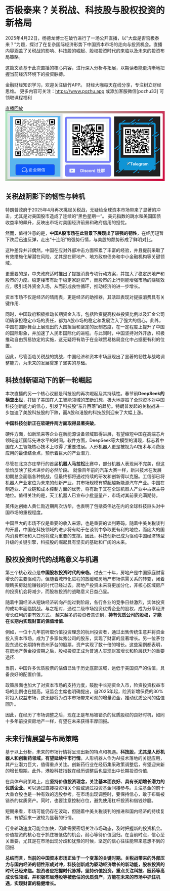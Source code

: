 # 否极泰来？关税战、科技股与股权投资的新格局

2025年4月22日，杨德龙博士在破竹进行了一场公开直播，以“大盘是否否极泰来？”为题，探讨了在复杂国际经济形势下中国资本市场的走向与投资机会。直播内容涵盖了关税战的影响、科技股的崛起、股权投资时代的来临以及未来的投资布局策略。

这篇文章基于此次直播的核心内容，进行深入分析与拓展，以期读者能更清晰地把握当前经济环境下的投资脉搏。

金融财经知识学习，欢迎关注破竹APP。
财经大咖每天在线分享，专注树立财经思维。
更多内容可关注：https://www.pozhu.app
或添加客服微信[pozhu33] 可领取课程福利

[直播回放](https://pc.pozhu.com/detail/l_68061485e4b0694ca09c9493/4)
![联系我们](https://github.com/zhouzhoutu/PozhuFinance/blob/main/Other/QRcode.png?raw=true)


## 关税战阴影下的韧性与转机

特朗普政府于2025年4月再次挑起关税战，无疑给全球资本市场带来了显著的冲击，尤其是对美国股市造成了连续的“黑色星期一”。 美元指数的跳水和美国国债收益率的飙升，反映出市场对美国经济前景和政府信用的担忧。

然而，值得注意的是，**中国A股市场在此背景下展现出了较强的韧性**，在经历短暂下跌后迅速反弹，走出“十连阳”的强势行情，与美股的颓势形成了鲜明对比。

这种差异并非偶然。中国在应对外部冲击方面积累了丰富的经验，并且提前采取了有效措施化解潜在风险，尤其是在房地产、地方政府债务和中小金融机构等关键领域。

更重要的是，中央政府适时推出了提振消费专项行动方案，并加大了稳定房地产和股市的力度。稳定楼市有助于稳定家庭资产，而股市的上行则能增强市场的赚钱效应，吸引场外资金入场，从而形成良性循环，推动经济的进一步增长。

资本市场不仅是经济的晴雨表，更是经济的助推器，其活跃表现对提振消费具有关键作用.

同时，中国政府积极推动长期资金入市，包括险资提高权益投资比例以及汇金公司明确承担稳定市场的责任，都为A股市场的稳定和发展注入了强大的信心。此外，中国在国际舞台上展现出的大国担当和坚定的反制态度，在一定程度上提升了中国的国际形象，并加速了人民币国际化的进程。与此同时，中国坚持对外开放，积极推动自由贸易协定的实施，这无疑将有助于在全球贸易格局变化中占据更有利的位置。

因此，尽管面临关税战的挑战，中国经济和资本市场展现出了显著的韧性与战略调整能力，为未来的发展奠定了坚实的基础。

## 科技创新驱动下的新一轮崛起

本次直播的另一个核心议题是科技股的再次崛起及其持续性。春节前**DeepSeek的横空出世**，打破了美国在人工智能领域的垄断幻想，极大地提振了全球资本对中国科技创新能力的信心，引发了科技股“东升西落”的趋势。特朗普发起的关税战进一步加速了美股科技股的下跌，而A股和港股的科技股则迎来了大幅上涨。

**中国科技创新正在软硬件两方面取得显著突破**。

硬件方面，如新凯来等企业在新能源设备领域取得进展，有望缩短中国在高端芯片领域追赶国际先进水平的时间。软件方面，DeepSeek等大模型的涌现，标志着中国在人工智能核心技术上取得了重要进展。人形机器人更是被视为AI技术与消费级应用的最佳结合点，预示着巨大的产业潜力.

尽管在北京亦庄举行的首届**机器人马拉松**比赛中，部分机器人表现尚不完美，但这恰恰反映了技术进步的必然阶段。 就像百年前的汽车大赛一样，新兴技术在发展初期总会面临各种挑战，但最终都将通过持续的研发和创新得以克服。工信部已将机器人产业定位为未来的创新产业，其市场规模有望超越新能源汽车产业。中国在制造业、产业链和成本控制方面的优势，将有助于其在全球机器人产业中占据主导地位。值得关注的是，天工机器人已宣布小批量量产，市场对其前景充满期待。

英伟达创始人黄仁勋近期两次访华，也表明了包括英伟达在内的全球科技巨头对中国市场的重视程度。

中国巨大的市场不仅是重要的收入来源，也是重要的谈判筹码。随着中美关税谈判的开启，中国在科技领域的进步将有助于在谈判中争取更有利的地位，而庞大的国内消费市场和人口也将成为重要的支撑。因此，科技创新已成为驱动中国经济转型升级的关键引擎，科技股的崛起具有坚实的基础和广阔的未来。

## 股权投资时代的战略意义与机遇

第三个核心观点是**中国股权投资时代的来临**。过去二十年，房地产是中国家庭财富增长的主要驱动力，但随着城市化进程的放缓和房地产市场供需关系的转变，闭着眼睛买房就能赚钱的时代已经过去。房地产投资未来将更加分化，非核心区域房产的投资机会将减少，而股权投资的战略意义日益凸显。

随着中国经济从短缺经济转向产能过剩阶段，各行各业的竞争日益激烈，实体投资的成功率面临挑战。与之相对，通过二级市场投资优秀企业的股权，成为分享经济增长红利的更有效方式。
越来越多的投资者意识到，**持有优质公司的股权，才能在长期内实现财富的保值增值**.

例如，一位十几年前听取价值投资理念的杭州投资者，通过出售传统生意并将资金投入资本市场，成为了多家优秀公司的股东，实现了财富的显著增长。另一位茅台股东通过长期持有贵州茅台的股票，资产实现了数十倍的增长。这些案例都表明，在房地产黄金投资期之后，股权投资正成为普通人实现财富增长和阶层跃升的重要途径.

当前，中国许多优质股票的估值已处于历史底部区域，远低于美国资产的估值，具备良好的配置价值。

政策层面也加大了对资本市场的支持力度，鼓励中长期资金入市，险资投资权益市场的比例也在提高。证监会主席也明确提出，自2025年起，险资新增保费的30%将投入权益市场，这无疑将为资本市场带来可观的增量资金，推动优质公司的估值回升。

因此，在经历了市场调整之后，现在正是布局被错杀的优质股权的良好时机，如同十多年前投资房地产一样，有望在未来获得丰厚回报。

## 未来行情展望与布局策略

基于以上分析，未来的市场行情将呈现出新的特点和机遇。**科技股，尤其是人形机器人和创新药领域，有望延续牛市行情**。人形机器人作为AI技术落地的关键应用，其产业潜力巨大，值得重点关注。创新药行业在经历集采政策调整后，有望迎来新的增长周期。此外，港股科技指数在经历调整后也显现出中长期投资价值.

在具体布局策略上，应**坚持价值投资理念，关注基本面良好、具有长期增长潜力的优质企业**。可以通过直接投资相关个股或通过投资基金间接参与。关注基金的前十大重仓股也是一种有效的选股参考。在市场出现调整时，要保持信心，敢于布局被错杀的优质资产。同时，也要注意控制仓位，避免使用杠杆投资和借钱炒股。

短期来看，市场可能仍存在波动，但随着中美关税谈判的推进和国内经济的持续复苏，有望迎来一波较为显著的行情。

行业轮动速度可能会加快，因此需要密切关注市场动态，及时把握新的投资机会。价值投资的核心在于抓住被低估的机会，耐心等待价值回归。在当前时点，信心至关重要，尤其是在市场出现分歧和犹豫的时候，坚定的信心往往能带来意想不到的回报.

**总结而言，当前的中国资本市场正处于一个变革的关键时期。关税战带来的外部压力与国内经济的韧性形成对冲，科技创新成为驱动经济增长的新动能，股权投资的时代已经来临。投资者应把握时代脉搏，坚持价值投资，重点关注科技、医药等高成长性领域，并积极布局港股等被低估的优质资产，方能在未来的市场中抓住机遇，实现财富的稳健增长。**


